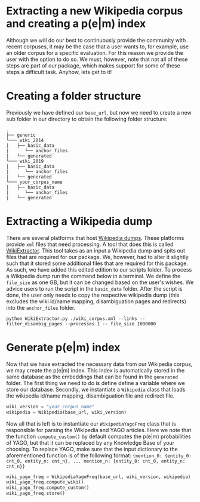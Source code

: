 # Extracting a new Wikipedia corpus and creating a p(e|m) index
Although we will do our best to continuously provide the community with recent corpuses, it may be the case that a user wants to, for example, use
an older corpus for a specific evaluation. For this reason we provide the user with the option to do so. We must, however,
note that not all of these steps are part of our package, which makes support for some of these steps a difficult task. Anyhow,
lets get to it!

# Creating a folder structure
Previously we have defined our `base_url`, but now we need to create a new sub folder in our directory to obtain 
the following folder structure:

```
.
├── generic
└─── wiki_2014
|   ├── basic_data
|      └── anchor_files
|   └── generated
└─── wiki_2019
|   ├── basic_data
|      └── anchor_files
|   └── generated
└─── your_corpus_name
|   ├── basic_data
|      └── anchor_files
|   └── generated
```
# Extracting a Wikipedia dump
There are several platforms that host [Wikipedia dumps](https://dumps.wikimedia.org/). These platforms provide `xml` files that need processing. 
A tool that does this is called [WikiExtractor](https://github.com/attardi/wikiextractor). This tool takes as an input a
Wikipedia dump and spits out files that are required for our package. We, however, had to alter it slightly such that it 
stored some additional files that are required for this package. As such, we have added this edited edition to our scripts
folder. To process a Wikipedia dump run the command below in a terminal. We define the `file_size` as one GB, but it can
be changed based on the user's wishes. We advice users to run the script in the `basic_data` folder. After the script is
done, the user only needs to copy the respective wikipedia dump (this excludes the wiki id/name mapping, disambiguation pages
and redirects) into the `anchor_files` folder. 

```
python WikiExtractor.py ./wiki_corpus.xml --links --filter_disambig_pages --processes 1 -- file_size 1000000
```

# Generate p(e|m) index
Now that we have extracted the necessary data from our Wikipedia corpus, we may create the p(e|m) index. This index
is automatically stored in the same database as the embeddings that can be found in the `generated` folder. The first
thing we need to do is define define a variable where we store our database. Secondly, we instantiate a `Wikipedia` class
that loads the wikipedia id/name mapping, disambiguation file and redirect file. 

```python
wiki_version = "your_corpus_name"
wikipedia = Wikipedia(base_url, wiki_version)
```

Now all that is left is to instantiate our `WikipediaYagoFreq` class that is responsible for parsing the Wikipedia and
YAGO articles. Here we note that the function `compute_custom()` by default computes the p(e|m) probabilities of
YAGO, but that it can be replaced by any Knowledge Base of your choosing. To replace YAGO, make sure that the input dictionary
to the aforementioned function is of the following format: 
`{mention_0: {entity_0: cnt_0, entity_n: cnt_n}, ... mention_n: {entity_0: cnt_0, entity_n: cnt_n}}`

```python
wiki_yago_freq = WikipediaYagoFreq(base_url, wiki_version, wikipedia)
wiki_yago_freq.compute_wiki()
wiki_yago_freq.compute_custom()
wiki_yago_freq.store()
```